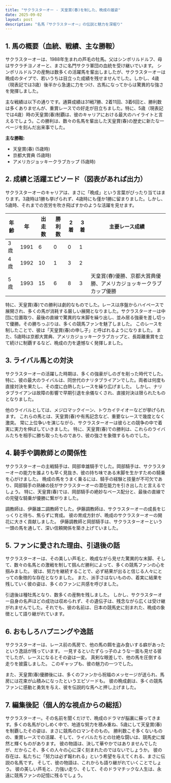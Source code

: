 ```yaml
---
title: "サクラスターオー - 天皇賞(春)を制した、晩成の雄姿"
date: 2025-09-02
layout: post
description: "名馬『サクラスターオー』の伝説と魅力を深堀り"
---
```


## 1. 馬の概要（血統、戦績、主な勝鞍）

サクラスターオーは、1988年生まれの芦毛の牡馬。父はシンボリルドルフ、母はサクラチヨノオーと、まさに名門サクラ軍団の血統を受け継いでいます。  シンボリルドルフの産駒は数多くの活躍馬を輩出しましたが、サクラスターオーは晩成のタイプで、若いうちは目立った成績を残せませんでした。しかし、4歳（現表記では3歳）後半から急速に力をつけ、古馬になってからは驚異的な強さを発揮しました。

主な戦績は以下の通りです。通算成績は31戦7勝、2着11回、3着6回と、勝利数は多くありませんが、重賞レースでの好走が目立ちました。特に、5歳（現表記では4歳）時の天皇賞(春)制覇は、彼のキャリアにおける最大のハイライトと言えるでしょう。この勝利は、数々の名馬を輩出した天皇賞(春)の歴史に新たな一ページを刻んだ出来事でした。

**主な勝鞍:**

* 天皇賞(春) (5歳時)
* 京都大賞典 (5歳時)
* アメリカジョッキークラブカップ (5歳時)


## 2. 成績と活躍エピソード（図表があれば出力）

サクラスターオーのキャリアは、まさに「晩成」という言葉がぴったり当てはまります。3歳時は1勝も挙げられず、4歳時にも僅か1勝に留まりました。しかし、5歳時、それまでの苦労を吹き飛ばすかのような活躍を見せます。

| 年齢 | 年 | 出走数 | 勝利数 | 2着 | 3着 | 主要レース成績 |
|---|---|---|---|---|---|---|
| 3歳 | 1991 | 6 | 0 | 0 | 1 |  |
| 4歳 | 1992 | 10 | 1 | 3 | 2 |  |
| 5歳 | 1993 | 15 | 6 | 8 | 3 | 天皇賞(春)優勝、京都大賞典優勝、アメリカジョッキークラブカップ優勝 |


特に、天皇賞(春)での勝利は劇的なものでした。レースは序盤からハイペースで展開され、多くの馬が消耗する厳しい展開となりました。サクラスターオーは中団に位置取り、最後の直線で驚異的な末脚を繰り出し、並み居る強豪を差し切って優勝。その勝ちっぷりは、多くの競馬ファンを魅了しました。  このレースを制したことで、彼は「天皇賞(春)の申し子」と呼ばれるようになりました。  また、5歳時は京都大賞典、アメリカジョッキークラブカップと、長距離重賞を立て続けに制覇するなど、晩成の力を遺憾なく発揮しました。


## 3. ライバル馬との対決

サクラスターオーの活躍した時期は、多くの強豪がしのぎを削った時代でした。特に、彼の最大のライバルは、同世代のナリタブライアンでした。両者は何度も直接対決を果たし、その度に白熱したレースを繰り広げました。  しかし、ナリタブライアンは故障の影響で早期引退を余儀なくされ、直接対決は限られたものとなりました。

他のライバルとしては、メジロマックイーン、トウカイテイオーなどが挙げられます。  これらの馬とは、天皇賞(春)や有馬記念など、重要なレースで幾度となく激突。  常に上位争いを演じながら、サクラスターオーは彼らとの競争の中で着実に実力を伸ばしていきました。  特に、天皇賞(春)での勝利は、これらのライバルたちを相手に勝ち取ったものであり、彼の強さを象徴するものでした。


## 4. 騎手や調教師との関係性

サクラスターオーの主戦騎手は、岡部幸雄騎手でした。岡部騎手は、サクラスターオーの能力を誰よりも早く見抜き、彼の持ち味である末脚を生かすための騎乗を心がけました。  晩成の馬をうまく乗るには、騎手の経験と技量が不可欠であり、岡部騎手の熟練の技がサクラスターオーの潜在能力を引き出したと言えるでしょう。  特に、天皇賞(春)では、岡部騎手の絶妙なペース配分と、最後の直線での完璧な騎乗が優勝に繋がりました。

調教師は、伊藤雄二調教師でした。伊藤調教師は、サクラスターオーの成長をじっくりと待ち、焦らずに育成。  彼の育成方針が、晩成のサクラスターオーの開花に大きく貢献しました。  伊藤調教師と岡部騎手は、サクラスターオーという一頭の馬を通して、深い信頼関係を築き上げていました。


## 5. ファンに愛された理由、引退後の話

サクラスターオーは、その美しい芦毛と、晩成ながら見せた驚異的な末脚、そして、数々の名馬との激戦を制して掴んだ勝利によって、多くの競馬ファンの心を掴みました。  彼は、努力を継続することで、必ず結果が出ると信じる人々にとっての象徴的な存在となりました。  また、派手さはないものの、着実に結果を残していく彼の姿は、多くのファンに共感を呼びました。

引退後は種牡馬となり、数多くの産駒を残しました。  しかし、サクラスターオー自身の名声ほどの成功は収められず、その遺伝子は、残念ながら広くは受け継がれませんでした。それでも、彼の名前は、日本の競馬史に刻まれた、晩成の象徴として語り継がれています。


## 6. おもしろハプニングや逸話

サクラスターオーは、レース前の馬房で、他の馬の餌を盗み食いする癖があったという逸話が残っています。  一見するといたずらっ子のような一面も見せる彼でしたが、レースになるとその姿は一変。  真剣な眼差しで、他の馬を圧倒する走りを披露しました。  このギャップも、彼の魅力の一つでした。

また、天皇賞(春)優勝後には、多くのファンから祝福のメッセージが送られ、馬房には花束が山積みになったというエピソードも。  彼の晩成劇は、多くの競馬ファンに感動と勇気を与え、彼を伝説的な馬へと押し上げました。


## 7. 編集後記（個人的な視点からの総括）

サクラスターオー。その名前を聞くだけで、晩成のドラマが脳裏に蘇ってきます。多くの名馬がひしめく中で、地道な努力を積み重ね、5歳にして天皇賞(春)を制覇したその姿は、まさに競馬のロマンそのもの。  勝利数こそ多くないものの、重賞レースでの活躍、そして、ライバルたちとの壮絶な闘いは、競馬史に燦然と輝くものがあります。  彼の物語は、決して華やかではありませんでしたが、だからこそ、多くの人々の心に深く刻まれたのではないでしょうか。  彼の存在は、私たちに「努力は必ず報われる」という希望を与えてくれる、まさに伝説の名馬です。  そして、彼の物語は、これからも語り継がれていくことでしょう。  彼の美しい芦毛と、力強い走り、そして、そのドラマチックな人生は、永遠に競馬ファンの記憶に残るでしょう。
